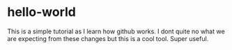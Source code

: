 # hello-world
This is a simple tutorial as I learn how github works.
I dont quite no what we are expecting from these changes but this is a cool tool.  Super useful.
